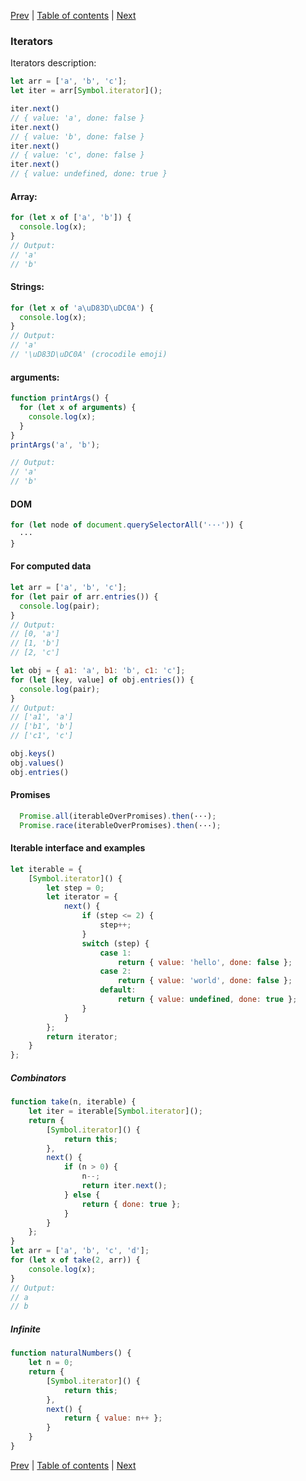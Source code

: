[Prev](10-Symbol.md) | [Table of contents](https://github.com/gadyonysh/es2015-presentation#ecmascript-2015) | [Next](12-Promises.md)

### Iterators

Iterators description:
```js
let arr = ['a', 'b', 'c'];
let iter = arr[Symbol.iterator]();
```

```js
iter.next()
// { value: 'a', done: false }
iter.next()
// { value: 'b', done: false }
iter.next()
// { value: 'c', done: false }
iter.next()
// { value: undefined, done: true }
```

#### Array:

```js
for (let x of ['a', 'b']) {
  console.log(x);
}
// Output:
// 'a'
// 'b'
```

#### Strings:

```js
for (let x of 'a\uD83D\uDC0A') {
  console.log(x);
}
// Output:
// 'a'
// '\uD83D\uDC0A' (crocodile emoji)
```

#### arguments:

```js
function printArgs() {
  for (let x of arguments) {
    console.log(x);
  }
}
printArgs('a', 'b');

// Output:
// 'a'
// 'b'
```

#### DOM

```js
for (let node of document.querySelectorAll('···')) {
  ···
}
```

#### For computed data

```js
let arr = ['a', 'b', 'c'];
for (let pair of arr.entries()) {
  console.log(pair);
}
// Output:
// [0, 'a']
// [1, 'b']
// [2, 'c']
```

```js
let obj = { a1: 'a', b1: 'b', c1: 'c'];
for (let [key, value] of obj.entries()) {
  console.log(pair);
}
// Output:
// ['a1', 'a']
// ['b1', 'b']
// ['c1', 'c']
```

```js
obj.keys()
obj.values()
obj.entries()
```

#### Promises

```js
  Promise.all(iterableOverPromises).then(···);
  Promise.race(iterableOverPromises).then(···);
```

#### Iterable interface and examples

```js
let iterable = {
    [Symbol.iterator]() {
        let step = 0;
        let iterator = {
            next() {
                if (step <= 2) {
                    step++;
                }
                switch (step) {
                    case 1:
                        return { value: 'hello', done: false };
                    case 2:
                        return { value: 'world', done: false };
                    default:
                        return { value: undefined, done: true };
                }
            }
        };
        return iterator;
    }
};
```

##### Combinators

```js
function take(n, iterable) {
    let iter = iterable[Symbol.iterator]();
    return {
        [Symbol.iterator]() {
            return this;
        },
        next() {
            if (n > 0) {
                n--;
                return iter.next();
            } else {
                return { done: true };
            }
        }
    };
}
let arr = ['a', 'b', 'c', 'd'];
for (let x of take(2, arr)) {
    console.log(x);
}
// Output:
// a
// b
```

##### Infinite

```js
function naturalNumbers() {
    let n = 0;
    return {
        [Symbol.iterator]() {
            return this;
        },
        next() {
            return { value: n++ };
        }
    }
}
```
[Prev](10-Symbol.md) | [Table of contents](https://github.com/gadyonysh/es2015-presentation#ecmascript-2015) | [Next](12-Promises.md)
